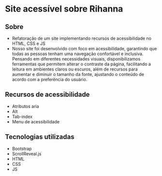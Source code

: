 # Site acessível sobre Rihanna
## Sobre
- Refatoração de um site implementando recursos de acessibilidade no HTML, CSS e JS
- Nosso site foi desenvolvido com foco em acessibilidade, garantindo que todas as pessoas tenham uma navegação confortável e inclusiva. Pensando em diferentes necessidades visuais, disponibilizamos ferramentas que permitem alterar o contraste da página, facilitando a leitura em ambientes claros ou escuros, além de recursos para aumentar e diminuir o tamanho da fonte, ajustando o conteúdo de acordo com a preferência do usuário.
## Recursos de acessibilidade
- Atributos aria
- Alt
- Tab-index
- Menu de acessibilidade
## Tecnologias utilizadas
- Bootstrap
- ScrollReveal.js
- HTML
- CSS
- JS
